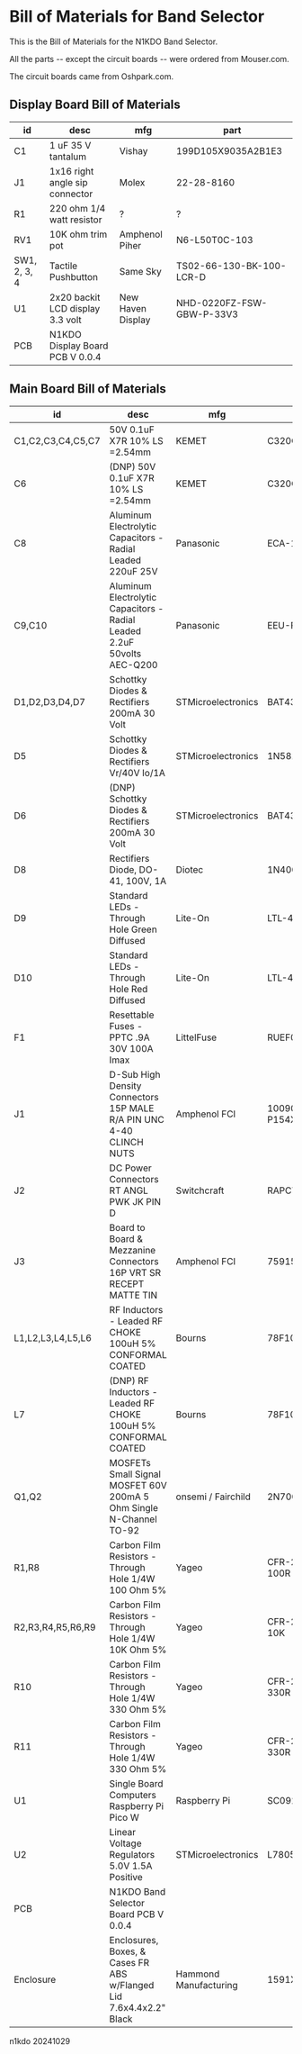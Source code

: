 
# Bill of Materials for Band Selector

This is the Bill of Materials for the N1KDO Band Selector.

All the parts -- except the circuit boards -- were ordered from Mouser.com.

The circuit boards came from Oshpark.com.

## Display Board Bill of Materials

| id           | desc                             | mfg               | part                      |
|--------------|----------------------------------|-------------------|---------------------------|
| C1           | 1 uF 35 V tantalum               | Vishay            | 199D105X9035A2B1E3        |
| J1           | 1x16 right angle sip connector   | Molex             | 22-28-8160                |
| R1           | 220 ohm 1/4 watt resistor        | ?                 | ?                         |
| RV1          | 10K ohm trim pot                 | Amphenol Piher    | N6-L50T0C-103             |
| SW1, 2, 3, 4 | Tactile Pushbutton               | Same Sky          | TS02-66-130-BK-100-LCR-D  |
| U1           | 2x20 backit LCD display 3.3 volt | New Haven Display | NHD-0220FZ-FSW-GBW-P-33V3 |
| PCB          | N1KDO Display Board PCB V 0.0.4  |                   |                           |

## Main Board Bill of Materials


| id                | desc                                                                    | mfg                   | part             |
|-------------------|-------------------------------------------------------------------------|-----------------------|------------------|
| C1,C2,C3,C4,C5,C7 | 50V 0.1uF X7R 10% LS =2.54mm                                            | KEMET                 | C320C104K5R5TA   |
| C6                | (DNP) 50V 0.1uF X7R 10% LS =2.54mm                                      | KEMET                 | C320C104K5R5TA   |
| C8                | Aluminum Electrolytic Capacitors - Radial Leaded 220uF 25V              | Panasonic             | ECA-1EM221       | 
| C9,C10            | Aluminum Electrolytic Capacitors - Radial Leaded 2.2uF 50volts AEC-Q200 | Panasonic             | EEU-FC1H2R2H     | 
| D1,D2,D3,D4,D7    | Schottky Diodes & Rectifiers 200mA 30 Volt                              | STMicroelectronics    | BAT43            |
| D5                | Schottky Diodes & Rectifiers Vr/40V Io/1A                               | STMicroelectronics    | 1N5819           |
| D6                | (DNP) Schottky Diodes & Rectifiers 200mA 30 Volt                        | STMicroelectronics    | BAT43            |
| D8                | Rectifiers Diode, DO-41, 100V, 1A                                       | Diotec                | 1N4002           |
| D9                | Standard LEDs - Through Hole Green Diffused                             | Lite-On               | LTL-4231N        |
| D10               | Standard LEDs - Through Hole Red Diffused                               | Lite-On               | LTL-4221N        |
| F1                | Resettable Fuses - PPTC .9A 30V 100A Imax                               | LittelFuse            | RUEF090          |
| J1                | D-Sub High Density Connectors 15P MALE R/A PIN UNC 4-40 CLINCH NUTS     | Amphenol FCI          | 10090926-P154XLF |
| J2                | DC Power Connectors RT ANGL PWK JK PIN D                                | Switchcraft           | RAPC722X         |
| J3                | Board to Board & Mezzanine Connectors 16P VRT SR RECEPT MATTE TIN       | Amphenol FCI          | 75915-416LF      |
| L1,L2,L3,L4,L5,L6 | RF Inductors - Leaded RF CHOKE 100uH 5% CONFORMAL COATED                | Bourns                | 78F101J-TR-RC    |
| L7                | (DNP) RF Inductors - Leaded RF CHOKE 100uH 5% CONFORMAL COATED          | Bourns                | 78F101J-TR-RC    |
| Q1,Q2             | MOSFETs Small Signal MOSFET 60V 200mA 5 Ohm Single N-Channel TO-92      | onsemi / Fairchild    | 2N7000           |
| R1,R8             | Carbon Film Resistors - Through Hole 1/4W 100 Ohm 5%                    | Yageo                 | CFR-25JB-52-100R |
| R2,R3,R4,R5,R6,R9 | Carbon Film Resistors - Through Hole 1/4W 10K Ohm 5%                    | Yageo                 | CFR-25JB-52-10K  |
| R10               | Carbon Film Resistors - Through Hole 1/4W 330 Ohm 5%                    | Yageo                 | CFR-25JB-52-330R |
| R11               | Carbon Film Resistors - Through Hole 1/4W 330 Ohm 5%                    | Yageo                 | CFR-25JB-52-330R |
| U1                | Single Board Computers Raspberry Pi Pico W                              | Raspberry Pi          | SC0918           |
| U2                | Linear Voltage Regulators 5.0V 1.5A Positive                            | STMicroelectronics    | L7805CV          | 
| PCB               | N1KDO Band Selector Board PCB V 0.0.4                                   |                       |                  |
| Enclosure         | Enclosures, Boxes, & Cases FR ABS w/Flanged Lid 7.6x4.4x2.2" Black      | Hammond Manufacturing | 1591XXEFLBK      |

n1kdo 20241029
